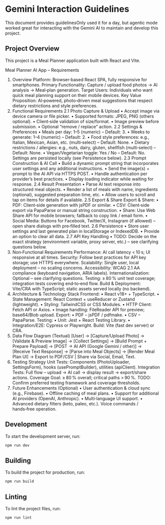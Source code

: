 # Gemini Interaction Guidelines

This document provides guidelinesOnly used it for a day, but agentic mode worked great for interacting with the Gemini AI to maintain and develop this project.

## Project Overview

This project is a Meal Planner application built with React and Vite.

Meal Planner AI App – Requirements
1. Overview
Platform: Browser‑based React SPA, fully responsive for smartphones.
Primary Functionality: Capture / upload food photos → AI analysis → Meal‑plan generation.
Target Users: Individuals who want quick meal planning support on their mobile devices.
Key Value Proposition: AI‑powered, photo‑driven meal suggestions that respect dietary restrictions and style preferences.
2. Functional Requirements
2.1 Photo Capture & Upload
• Accept image via device camera or file picker.
• Supported formats: JPEG, PNG (others optional).
• Client‑side validation of size/format.
• Image preview before submission.
• Optional “remove / replace” action.
2.2 Settings & Preferences
• Meals per day: 1–5 (numeric) – Default: 3.
• Weeks to generate: 1–4 (numeric) – Default: 2.
• Food style preferences: e.g., Italian, Mexican, Asian, etc. (multi‑select) – Default: None.
• Dietary restrictions / allergies: e.g., nuts, dairy, gluten, shellfish (multi‑select) – Default: None.
• Vegan/Vegetarian toggle: Yes / No – Default: No.
Settings are persisted locally (see Persistence below).
2.3 Prompt Construction & AI Call
• Build a dynamic prompt string that incorporates user settings and any additional instructions.
• Send the image(s) + prompt to the AI API via HTTPS POST.
• Handle authentication per provider’s best practices.
• Display loading indicator while waiting for response.
2.4 Result Presentation
• Parse AI text response into structured meal objects.
• Render a list of meals with name, ingredients (optional), suggested preparation time, etc.
• Allow users to scroll and tap on items for details if available.
2.5 Export & Share
Export & Share:
• PDF: Client‑side generation with jsPDF or similar.
• CSV: Client‑side export via PapaParse or manual string construction.
• Share: Use Web Share API for mobile browsers; fallback to copy link / email form.
• Social Media: Buttons for Facebook, Twitter/X, Instagram (if allowed) – open share dialogs with pre‑filled text.
2.6 Persistence
• Store user settings and last generated plan in localStorage or IndexedDB.
• Provide an option to clear all data.
2.7 API Key Handling
• TODO: Decide on the exact strategy (environment variable, proxy server, etc.) – see clarifying questions below.
3. Non‑Functional Requirements
Performance: AI call latency < 10 s; UI responsive at all times.
Security: Follow best practices for API key storage; use HTTPS everywhere.
Scalability: Single user, local deployment – no scaling concerns.
Accessibility: WCAG 2.1 AA compliance (keyboard navigation, ARIA labels).
Internationalization: Optional – see clarifying questions.
Testing: ≥ 80 % unit test coverage; integration tests covering end‑to‑end flow.
Build & Deployment: Vite/CRA with TypeScript; static assets served locally (no backend).
4. Architecture & Technology Stack
Frontend:
• React v18+ + TypeScript.
• State Management: React Context + useReducer or Zustand (lightweight).
• Styling: TailwindCSS or CSS Modules.
• HTTP Client: Fetch API or Axios.
• Image handling: FileReader API for preview; base64/Blob upload.
Export:
• PDF – jsPDF / pdfmake.
• CSV – PapaParse.
Testing:
• Unit: Jest + React Testing Library.
• Integration/E2E: Cypress or Playwright.
Build: Vite (fast dev server) or CRA.
5. Data Flow Diagram (Textual)
[User] → [Capture/Upload Photo] → [Validate & Preview Image] → [Collect Settings] → [Build Prompt + Prepare Payload] → [POST → AI API (Google Gemini / other)] → [Receive Text Response] → [Parse into Meal Objects] → [Render Meal Plan UI]
→ Export to PDF/CSV | Share via Social, Email, Text.
6. Testing Strategy
Unit Tests: Components (PhotoUploader, SettingsForm), hooks (usePromptBuilder), utilities (apiClient).
Integration Tests: Full flow – upload → AI call → display result → export/share actions.
Coverage Goal: ≥ 80 % overall; critical paths > 90 %.
TODO: Confirm preferred testing framework and coverage thresholds.
7. Future Enhancements (Optional)
• User authentication & cloud sync (e.g., Firebase).
• Offline caching of meal plans.
• Support for additional AI providers (OpenAI, Anthropic).
• Multi‑language UI support.
• Advanced dietary filters (keto, paleo, etc.).
Voice commands / hands‑free operation.

## Development

To start the development server, run:

```bash
npm run dev
```

## Building

To build the project for production, run:

```bash
npm run build
```

## Linting

To lint the project files, run:

```bash
npm run lint
```
